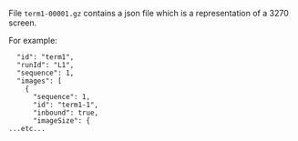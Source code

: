 
File `term1-00001.gz` contains a json file which is a representation of a 3270 screen.

For example:
```
  "id": "term1",
  "runId": "L1",
  "sequence": 1,
  "images": [
    {
      "sequence": 1,
      "id": "term1-1",
      "inbound": true,
      "imageSize": {
...etc...
```
